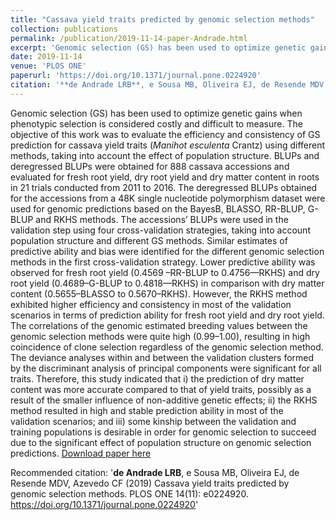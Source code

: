 ```yaml
---
title: "Cassava yield traits predicted by genomic selection methods"
collection: publications
permalink: /publication/2019-11-14-paper-Andrade.html
excerpt: 'Genomic selection (GS) has been used to optimize genetic gains when phenotypic selection is considered costly and difficult to measure. The objective of this work was to evaluate the efficiency and consistency of GS prediction for cassava yield traits (*Manihot esculenta* Crantz) using different methods, taking into account the effect of population structure. BLUPs and deregressed BLUPs were obtained for 888 cassava accessions and evaluated for fresh root yield, dry root yield and dry matter content in roots in 21 trials conducted from 2011 to 2016. The deregressed BLUPs obtained for the accessions from a 48K single nucleotide polymorphism dataset were used for genomic predictions based on the BayesB, BLASSO, RR-BLUP, G-BLUP and RKHS methods. The accessions’ BLUPs were used in the validation step using four cross-validation strategies, taking into account population structure and different GS methods. Similar estimates of predictive ability and bias were identified for the different genomic selection methods in the first cross-validation strategy. Lower predictive ability was observed for fresh root yield (0.4569 –RR-BLUP to 0.4756—RKHS) and dry root yield (0.4689–G-BLUP to 0.4818—RKHS) in comparison with dry matter content (0.5655–BLASSO to 0.5670–RKHS). However, the RKHS method exhibited higher efficiency and consistency in most of the validation scenarios in terms of prediction ability for fresh root yield and dry root yield. The correlations of the genomic estimated breeding values between the genomic selection methods were quite high (0.99–1.00), resulting in high coincidence of clone selection regardless of the genomic selection method. The deviance analyses within and between the validation clusters formed by the discriminant analysis of principal components were significant for all traits. Therefore, this study indicated that i) the prediction of dry matter content was more accurate compared to that of yield traits, possibly as a result of the smaller influence of non-additive genetic effects; ii) the RKHS method resulted in high and stable prediction ability in most of the validation scenarios; and iii) some kinship between the validation and training populations is desirable in order for genomic selection to succeed due to the significant effect of population structure on genomic selection predictions.'
date: 2019-11-14
venue: 'PLOS ONE'
paperurl: 'https://doi.org/10.1371/journal.pone.0224920'
citation: '**de Andrade LRB**, e Sousa MB, Oliveira EJ, de Resende MDV, Azevedo CF (2019) Cassava yield traits predicted by genomic selection methods. PLOS ONE 14(11): e0224920. https://doi.org/10.1371/journal.pone.0224920'
---
```

Genomic selection (GS) has been used to optimize genetic gains when phenotypic selection is considered costly and difficult to measure. The objective of this work was to evaluate the efficiency and consistency of GS prediction for cassava yield traits (*Manihot esculenta* Crantz) using different methods, taking into account the effect of population structure. BLUPs and deregressed BLUPs were obtained for 888 cassava accessions and evaluated for fresh root yield, dry root yield and dry matter content in roots in 21 trials conducted from 2011 to 2016. The deregressed BLUPs obtained for the accessions from a 48K single nucleotide polymorphism dataset were used for genomic predictions based on the BayesB, BLASSO, RR-BLUP, G-BLUP and RKHS methods. The accessions’ BLUPs were used in the validation step using four cross-validation strategies, taking into account population structure and different GS methods. Similar estimates of predictive ability and bias were identified for the different genomic selection methods in the first cross-validation strategy. Lower predictive ability was observed for fresh root yield (0.4569 –RR-BLUP to 0.4756—RKHS) and dry root yield (0.4689–G-BLUP to 0.4818—RKHS) in comparison with dry matter content (0.5655–BLASSO to 0.5670–RKHS). However, the RKHS method exhibited higher efficiency and consistency in most of the validation scenarios in terms of prediction ability for fresh root yield and dry root yield. The correlations of the genomic estimated breeding values between the genomic selection methods were quite high (0.99–1.00), resulting in high coincidence of clone selection regardless of the genomic selection method. The deviance analyses within and between the validation clusters formed by the discriminant analysis of principal components were significant for all traits. Therefore, this study indicated that i) the prediction of dry matter content was more accurate compared to that of yield traits, possibly as a result of the smaller influence of non-additive genetic effects; ii) the RKHS method resulted in high and stable prediction ability in most of the validation scenarios; and iii) some kinship between the validation and training populations is desirable in order for genomic selection to succeed due to the significant effect of population structure on genomic selection predictions.
[Download paper here](https://doi.org/10.1371/journal.pone.0224920)

Recommended citation: '**de Andrade LRB**, e Sousa MB, Oliveira EJ, de Resende MDV, Azevedo CF (2019) Cassava yield traits predicted by genomic selection methods. PLOS ONE 14(11): e0224920. https://doi.org/10.1371/journal.pone.0224920'
